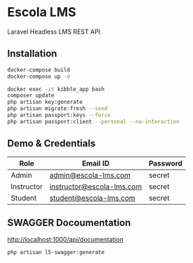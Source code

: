 # Escola LMS

Laravel Headless LMS REST API.

## Installation

```sh
docker-compose build
docker-compose up -d

docker exec -it kibble_app bash
composer update
php artisan key:generate
php artisan migrate:fresh --seed
php artisan passport:keys --force
php artisan passport:client --personal --no-interaction
```

## Demo & Credentials

| Role       | Email ID                  | Password |
| ---------- | ------------------------- | -------- |
| Admin      | admin@escola-lms.com      | secret   |
| Instructor | instructor@escola-lms.com | secret   |
| Student    | student@escola-lms.com    | secret   |

## SWAGGER Docoumentation

[http://localhost:1000/api/documentation](http://localhost:1000/api/documentation)

```
php artisan l5-swagger:generate
```
